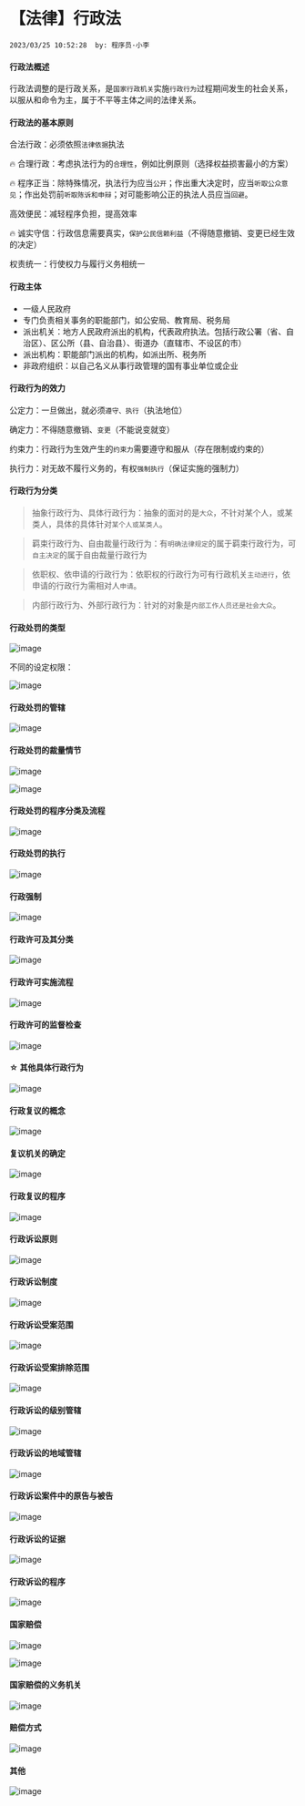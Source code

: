 # 【法律】行政法

`2023/03/25 10:52:28  by: 程序员·小李`

#### 行政法概述

行政法调整的是行政关系，是`国家行政机关`实施`行政行为`过程期间发生的社会关系，以服从和命令为主，属于不平等主体之间的法律关系。


#### 行政法的基本原则

合法行政：必须依照`法律依据`执法

🔥 合理行政：考虑执法行为的`合理性`，例如比例原则（选择权益损害最小的方案）

🔥 程序正当：除特殊情况，执法行为应当`公开`；作出重大决定时，应当`听取公众意见`；作出处罚前`听取陈诉和申辩`；对可能影响公正的执法人员应当`回避`。

高效便民：减轻程序负担，提高效率

🔥 诚实守信：行政信息需要真实，`保护公民信赖利益`（不得随意撤销、变更已经生效的决定）

权责统一：行使权力与履行义务相统一


#### 行政主体

* 一级人民政府
* 专门负责相关事务的职能部门，如公安局、教育局、税务局
* 派出机关：地方人民政府派出的机构，代表政府执法。包括行政公署（省、自治区）、区公所（县、自治县）、街道办（直辖市、不设区的市）
* 派出机构：职能部门派出的机构，如派出所、税务所
* 非政府组织：以自己名义从事行政管理的国有事业单位或企业


#### 行政行为的效力

公定力：一旦做出，就必须`遵守、执行`（执法地位）

确定力：不得随意撤销、`变更`（不能说变就变）

约束力：行政行为生效产生的`约束力`需要遵守和服从（存在限制或约束的）

执行力：对无故不履行义务的，有权`强制执行`（保证实施的强制力）


#### 行政行为分类

> 抽象行政行为、具体行政行为：抽象的面对的是`大众`，不针对某个人，或某类人，具体的具体针对`某个人或某类人`。

> 羁束行政行为、自由裁量行政行为：有`明确法律规定`的属于羁束行政行为，可`自主决定`的属于自由裁量行政行为

> 依职权、依申请的行政行为：依职权的行政行为可有行政机关`主动进行`，依申请的行政行为需相对人`申请`。

> 内部行政行为、外部行政行为：针对的对象是`内部工作人员还是社会大众`。


#### 行政处罚的类型

![image](【法律】行政法/ce328fb5-75f3-4032-a1f9-647db223d5a7.png)

不同的设定权限：

![image](【法律】行政法/45771115-f549-4271-99e0-a990394669bf.png)


#### 行政处罚的管辖

![image](【法律】行政法/4ebbe052-2b85-4053-bbb9-1a3794261e58.png)


#### 行政处罚的裁量情节

![image](【法律】行政法/8976a480-20c2-419d-a856-ee32b7ae78e6.png)

![image](【法律】行政法/9554fa16-a6aa-4d2e-93b6-4bfdca805577.png)


#### 行政处罚的程序分类及流程

![image](【法律】行政法/2b901f8a-e501-4f8c-b14a-b3fffe3f6fe2.png)


#### 行政处罚的执行

![image](【法律】行政法/558fb423-2e5d-447b-a10a-442bf65cc976.png)


#### 行政强制

![image](【法律】行政法/b68bba96-024a-41e5-9724-027b015df601.png)


#### 行政许可及其分类

![image](【法律】行政法/ff60ae65-0f86-4428-bf77-ad0fcff1907b.png)


#### 行政许可实施流程

![image](【法律】行政法/44c719aa-ec72-4977-a192-307beba40110.png)


#### 行政许可的监督检查

![image](【法律】行政法/7631b4e2-e3b2-46f4-bf02-348bd18569cb.png)


#### ☆ 其他具体行政行为

![image](【法律】行政法/65b3d19d-1b1c-4338-86c0-fe1686e04f79.png)


#### 行政复议的概念

![image](【法律】行政法/d59f416b-b391-4ebd-b6a6-445ddbf60629.png)

#### 复议机关的确定

![image](【法律】行政法/cabaefeb-a592-4f55-a560-dc2d3bf2f6b3.png)


#### 行政复议的程序

![image](【法律】行政法/18250556-3a21-4baa-bfb2-9c62232a238a.png)


#### 行政诉讼原则

![image](【法律】行政法/2e89dd31-cb79-4c4f-b070-ec9315835c01.png)


#### 行政诉讼制度

![image](【法律】行政法/48b64031-a0f4-4ac7-9f6a-2145f4c758a8.png)


#### 行政诉讼受案范围

![image](【法律】行政法/71f40dbb-5133-440a-9d5b-e49de98000dd.png)


#### 行政诉讼受案排除范围

![image](【法律】行政法/c0b9ec50-798e-48a5-9559-f25a40649a34.png)


#### 行政诉讼的级别管辖

![image](【法律】行政法/906fab82-ceb7-4931-a196-f59860327264.png)


#### 行政诉讼的地域管辖

![image](【法律】行政法/0ae78832-a28c-4e05-ae0b-db5158566e23.png)


#### 行政诉讼案件中的原告与被告

![image](【法律】行政法/750efa5d-a011-4eaf-88b3-80ddd7dbeb86.png)


#### 行政诉讼的证据

![image](【法律】行政法/bdeb6a6d-90a6-4c03-ae92-9d12beb0847c.png)


#### 行政诉讼的程序

![image](【法律】行政法/20871d38-39db-4de6-a98d-f31d79d77374.png)

#### 国家赔偿

![image](【法律】行政法/09436036-4fdd-4d6c-8060-3f978642beb5.png)

![image](【法律】行政法/3b96bd6c-f458-4a75-b68e-f83b32f5772a.png)


#### 国家赔偿的义务机关

![image](【法律】行政法/0b3c7fd1-3f54-440d-b43d-e0e51896a8b2.png)


#### 赔偿方式

![image](【法律】行政法/098c71c8-88d5-46a7-ad68-a4913788e03b.png)


#### 其他

![image](【法律】行政法/f292495b-8936-4b12-a023-82f9d7ee8d98.png)